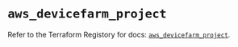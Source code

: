 # `aws_devicefarm_project`

Refer to the Terraform Registory for docs: [`aws_devicefarm_project`](https://www.terraform.io/docs/providers/aws/r/devicefarm_project).
